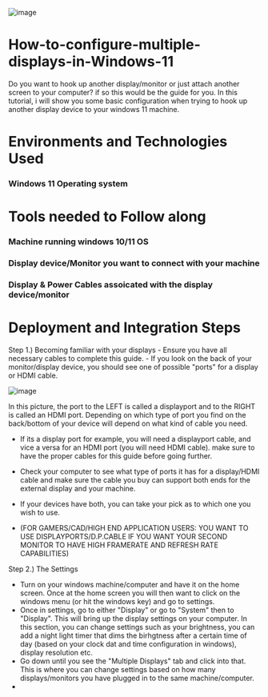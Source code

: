 ![image](https://github.com/xned1oox/How-to-configure-multiple-displays-in-Windows-11/assets/142749625/b7be22e4-35d4-420c-961d-b65f4126a153)


# How-to-configure-multiple-displays-in-Windows-11
Do you want to hook up another display/monitor or just attach another screen to your computer? if so this would be the guide for you. In this tutorial, i will show you some basic configuration when trying to hook up another display device to your windows 11 machine.


<h1>Environments and Technologies Used</h1>
<h3>Windows 11 Operating system</h3>

<h1>Tools needed to Follow along</h1>
<h3>Machine running windows 10/11 OS</h3>
<h3>Display device/Monitor you want to connect with your machine</h3>
<h3>Display & Power Cables assoicated with the display device/monitor</h3>

<h1>Deployment and Integration Steps</h1>
Step 1.) Becoming familiar with your displays
- Ensure you have all necessary cables to complete this guide.
- If you look on the back of your monitor/display device, you should see one of possible "ports" for a display or HDMI cable.

  
![image](https://github.com/xned1oox/How-to-configure-multiple-displays-in-Windows-11/assets/142749625/13fa7550-61a3-4349-9652-0207e6f06a55)

In this picture, the port to the LEFT is called a displayport and to the RIGHT is called an HDMI port. Depending on which type of port you find on the back/bottom of your device will depend on what kind of cable you need. 
- If its a display port for example, you will need a displayport cable, and vice a versa for an HDMI port (you will need HDMI cable). make sure to have the proper cables for this guide before going further.
- Check your computer to see what type of ports it has for a display/HDMI cable and make sure the cable you buy can support both ends for the external display and your machine.
- If your devices have both, you can take your pick as to which one you wish to use.

- (FOR GAMERS/CAD/HIGH END APPLICATION USERS: YOU WANT TO USE DISPLAYPORTS/D.P.CABLE IF YOU WANT YOUR SECOND MONITOR TO HAVE HIGH FRAMERATE AND REFRESH RATE CAPABILITIES)

Step 2.) The Settings
- Turn on your windows machine/computer and have it on the home screen. Once at the home screen you will then want to click on the windows menu (or hit the windows key) and go to settings.
- Once in settings, go to either "Display" or go to "System" then to "Display". This will bring up the display settings on your computer. In this section, you can change settings such as your brightness, you can add a night light timer that dims the birhgtness after a certain time of day (based on your clock dat and time configuration in windows), display resolution etc.
- Go down until you see the "Multiple Displays" tab and click into that. This is where you can change settings based on how many displays/monitors you have plugged in to the same machine/computer.
- 

